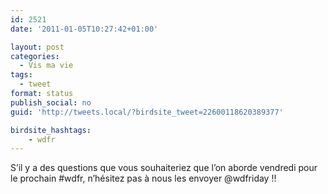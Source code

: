 ```yaml
---
id: 2521
date: '2011-01-05T10:27:42+01:00'

layout: post
categories:
  - Vis ma vie
tags:
  - tweet
format: status
publish_social: no
guid: 'http://tweets.local/?birdsite_tweet=22600118620389377'

birdsite_hashtags:
    - wdfr
---
```


S’il y a des questions que vous souhaiteriez que l’on aborde vendredi pour le prochain #wdfr, n’hésitez pas à nous les envoyer @wdfriday !!